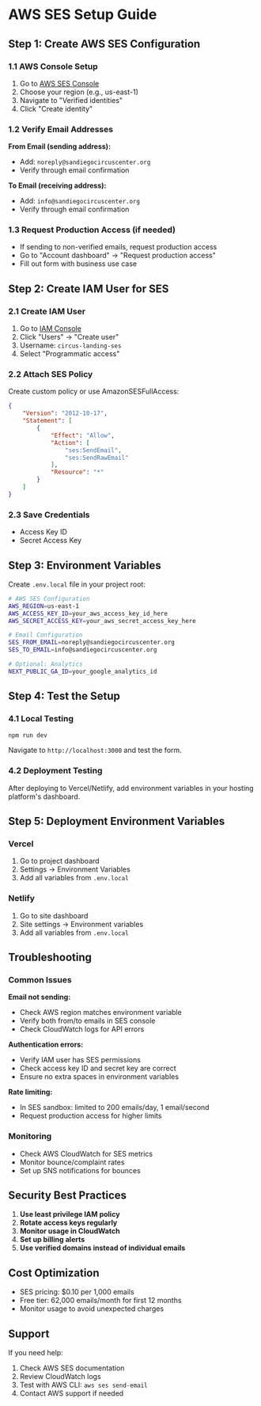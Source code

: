 # AWS SES Setup Guide

## Step 1: Create AWS SES Configuration

### 1.1 AWS Console Setup
1. Go to [AWS SES Console](https://console.aws.amazon.com/ses/)
2. Choose your region (e.g., us-east-1)
3. Navigate to "Verified identities"
4. Click "Create identity"

### 1.2 Verify Email Addresses
**From Email (sending address):**
- Add: `noreply@sandiegocircuscenter.org`
- Verify through email confirmation

**To Email (receiving address):**
- Add: `info@sandiegocircuscenter.org` 
- Verify through email confirmation

### 1.3 Request Production Access (if needed)
- If sending to non-verified emails, request production access
- Go to "Account dashboard" → "Request production access"
- Fill out form with business use case

## Step 2: Create IAM User for SES

### 2.1 Create IAM User
1. Go to [IAM Console](https://console.aws.amazon.com/iam/)
2. Click "Users" → "Create user"
3. Username: `circus-landing-ses`
4. Select "Programmatic access"

### 2.2 Attach SES Policy
Create custom policy or use AmazonSESFullAccess:

```json
{
    "Version": "2012-10-17",
    "Statement": [
        {
            "Effect": "Allow",
            "Action": [
                "ses:SendEmail",
                "ses:SendRawEmail"
            ],
            "Resource": "*"
        }
    ]
}
```

### 2.3 Save Credentials
- Access Key ID
- Secret Access Key

## Step 3: Environment Variables

Create `.env.local` file in your project root:

```bash
# AWS SES Configuration
AWS_REGION=us-east-1
AWS_ACCESS_KEY_ID=your_aws_access_key_id_here
AWS_SECRET_ACCESS_KEY=your_aws_secret_access_key_here

# Email Configuration
SES_FROM_EMAIL=noreply@sandiegocircuscenter.org
SES_TO_EMAIL=info@sandiegocircuscenter.org

# Optional: Analytics
NEXT_PUBLIC_GA_ID=your_google_analytics_id
```

## Step 4: Test the Setup

### 4.1 Local Testing
```bash
npm run dev
```
Navigate to `http://localhost:3000` and test the form.

### 4.2 Deployment Testing
After deploying to Vercel/Netlify, add environment variables in your hosting platform's dashboard.

## Step 5: Deployment Environment Variables

### Vercel
1. Go to project dashboard
2. Settings → Environment Variables
3. Add all variables from `.env.local`

### Netlify
1. Go to site dashboard
2. Site settings → Environment variables
3. Add all variables from `.env.local`

## Troubleshooting

### Common Issues

**Email not sending:**
- Check AWS region matches environment variable
- Verify both from/to emails in SES console
- Check CloudWatch logs for API errors

**Authentication errors:**
- Verify IAM user has SES permissions
- Check access key ID and secret key are correct
- Ensure no extra spaces in environment variables

**Rate limiting:**
- In SES sandbox: limited to 200 emails/day, 1 email/second
- Request production access for higher limits

### Monitoring
- Check AWS CloudWatch for SES metrics
- Monitor bounce/complaint rates
- Set up SNS notifications for bounces

## Security Best Practices

1. **Use least privilege IAM policy**
2. **Rotate access keys regularly**
3. **Monitor usage in CloudWatch**
4. **Set up billing alerts**
5. **Use verified domains instead of individual emails**

## Cost Optimization

- SES pricing: $0.10 per 1,000 emails
- Free tier: 62,000 emails/month for first 12 months
- Monitor usage to avoid unexpected charges

## Support

If you need help:
1. Check AWS SES documentation
2. Review CloudWatch logs
3. Test with AWS CLI: `aws ses send-email`
4. Contact AWS support if needed


